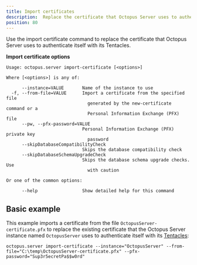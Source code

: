 ```yaml
---
title: Import certificates
description:  Replace the certificate that Octopus Server uses to authenticate itself with its Tentacles
position: 80
---
```


Use the import certificate command to replace the certificate that Octopus Server uses to authenticate itself with its Tentacles.

**Import certificate options**

```text
Usage: octopus.server import-certificate [<options>]

Where [<options>] is any of:

      --instance=VALUE       Name of the instance to use
  -f, --from-file=VALUE      Import a certificate from the specified file
                               generated by the new-certificate command or a
                               Personal Information Exchange (PFX) file
      --pw, --pfx-password=VALUE
                             Personal Information Exchange (PFX) private key
                               password
      --skipDatabaseCompatibilityCheck
                             Skips the database compatibility check
      --skipDatabaseSchemaUpgradeCheck
                             Skips the database schema upgrade checks. Use
                               with caution

Or one of the common options:

      --help                 Show detailed help for this command
```

## Basic example

This example imports a certificate from the file `OctopusServer-certificate.pfx` to replace the existing certificate that the Octopus Server instance named `OctopusServer` uses to authenticate itself with its [Tentacles](/docs/getting-started-guides/tentacles.md):

```text
octopus.server import-certificate --instance="OctopusServer" --from-file="C:\temp\OctopusServer-certificate.pfx" --pfx-password="Sup3r5ecretPa$$w0rd"
```
